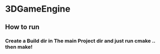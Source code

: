 # 3DGameEngine

## **How to run** 

### Create a Build dir in The main Project dir and just run cmake .. then make!

